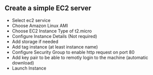 ## Create a simple EC2 server

- Select ec2 service
- Choose Amazon Linux AMI
- Choose EC2 Instance Type of t2.micro
- Configure Instance Details (Not required)
- Add storage if needed
- Add tag instance (at least instance name)
- Configure Security Group to enable http request on port 80
- Add key pair to be able to remotly login to the machine (automatic download)
- Launch Instance
